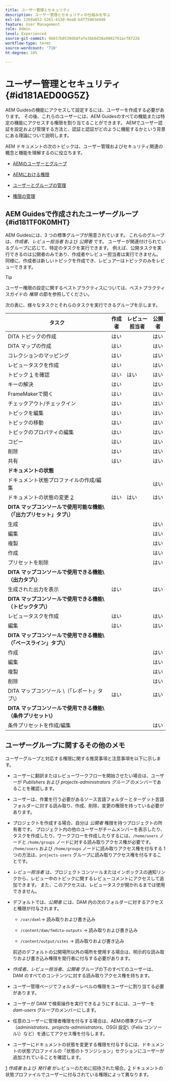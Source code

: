 ```yaml
---
title: ユーザー管理とセキュリティ
description: ユーザー管理とセキュリティの仕組みを学ぶ
exl-id: 1269a652-5261-413d-9ea0-b4f75003e9d8
feature: User Management
role: Admin
level: Experienced
source-git-commit: 9b657b0530db8fafe3bb6d30a9002791acf8f226
workflow-type: tm+mt
source-wordcount: '710'
ht-degree: 10%

---
```


# ユーザー管理とセキュリティ {#id181AED00G5Z}

AEM Guidesの機能にアクセスして設定するには、ユーザーを作成する必要があります。 その後、これらのユーザーには、AEM Guidesのすべての機能または特定の機能にアクセスする権限を割り当てることができます。 AEMでユーザー認証を設定および管理する方法と、認証と認証がどのように機能するかという背景にある理論について説明します。

AEM ドキュメントの次のトピックは、ユーザー管理およびセキュリティ関連の概念と機能を理解するのに役立ちます。

- [AEMのユーザーとグループ ](https://helpx.adobe.com/jp/experience-manager/6-5/sites/administering/using/security.html#UsersandGroupsinAEM)

- [AEMにおける権限 ](https://helpx.adobe.com/jp/experience-manager/6-5/sites/administering/using/security.html#PermissionsinAEM)

- [ ユーザーとグループの管理 ](https://helpx.adobe.com/jp/experience-manager/6-5/sites/administering/using/security.html#ManagingUsersandGroups)

- [ 権限の管理 ](https://helpx.adobe.com/jp/experience-manager/6-5/sites/administering/using/security.html#ManagingPermissions)


## AEM Guidesで作成されたユーザーグループ {#id181TF0K0MHT}

AEM Guidesには、3 つの標準グループが用意されています。 これらのグループは、*作成者*、*レビュー担当者* および *公開者* です。 ユーザーが関連付けられているグループに応じて、特定のタスクを実行できます。 例えば、公開タスクを実行できるのは公開者のみであり、作成者やレビュー担当者は実行できません。 同様に、作成者は新しいトピックを作成でき、レビュアーはトピックのみをレビューできます。

>[!TIP]
>
> ユーザー権限の設定に関するベストプラクティスについては、ベストプラクティスガイドの *権限* の節を参照してください。

次の表に、様々なタスクとそれらのタスクを実行できるグループを示します。

| タスク | 作成者 | レビュー担当者 | 公開者 |
|----|-------|---------|----------|
| DITA トピックの作成 | はい |   | はい |
| DITA マップの作成 | はい |   | はい |
| コレクションのマッピング | はい |   | はい |
| レビュータスクを作成 | はい |   | はい |
| トピック [1](#fntarg_1) を確認 | はい | はい | はい |
| キーの解決 | はい |   | はい |
| FrameMakerで開く | はい |   | はい |
| チェックアウト/チェックイン | はい |   | はい |
| トピックを編集 | はい |   | はい |
| トピックの移動 | はい |   | はい |
| トピックのプロパティの編集 | はい |   | はい |
| コピー | はい |   | はい |
| 削除 | はい |   | はい |
| 共有 | はい |   | はい |
| **ドキュメントの状態** |
| ドキュメント状態プロファイルの作成/編集 |   |   | はい |
| ドキュメントの状態の変更 [2](#fntarg_2) | はい | はい | はい |
| **DITA マップコンソールで使用可能な機能\（「出力プリセット」タブ\）** |
| 生成 |   |   | はい |
| 編集 |   |   | はい |
| 複製 |   |   | はい |
| 作成 |   |   | はい |
| プリセットを削除 |   |   | はい |
| **DITA マップコンソールで使用できる機能\（出力タブ\）** |
| 生成された出力を表示 | はい |   | はい |
| **DITA マップコンソールで使用できる機能\（トピックタブ\）** |
| レビュータスクを作成 | はい |   | はい |
| 編集 | はい |   | はい |
| **DITA マップコンソールで使用できる機能\（「ベースライン」タブ\）** |
| 作成 |   |   | はい |
| 編集 |   |   | はい |
| 複製 |   |   | はい |
| 削除 |   |   | はい |
| DITA マップコンソール \（「レポート」タブ\） | はい |   | はい |
| **DITA マップコンソールで使用できる機能\（条件プリセット\）** |
| 条件プリセットを作成/編集 |   |   | はい |

## ユーザーグループに関するその他のメモ

ユーザーグループと対応する権限に関する推奨事項と注意事項を以下に示します。

- ユーザーに翻訳またはレビューワークフローを開始させたい場合は、ユーザーが *Publishers* および *projects-administrators グループ* のメンバーであることを確認します。

- ユーザーは、作業を行う必要があるソース言語フォルダーとターゲット言語フォルダーに対する読み取り、作成、削除、変更の権限を持っている必要があります。

- プロジェクトを作成する場合、自分は *公開者* 権限を持つプロジェクトの所有者です。 プロジェクト内の他のユーザーがチームメンバーを表示したり、タスクを作成したり、ワークフローを作成したりするには、`/home/users` ノードと `/home/groups` ノードに対する読み取りアクセス権が必要です。 `/home/users` および `/home/groups` ノードに読み取りアクセス権を付与する 1 つの方法は、`projects-users` グループに読み取りアクセス権を付与することです。

- *レビュー担当者* は、プロジェクトコンソールまたはインボックスの通知リンクから、レビュー中のトピックに関するレビューコメントにアクセスして追加できます。 また、このアクセスは、レビュータスクが開かれるまでは使用できません。

- デフォルトでは、*公開者* には、DAM 内の次のフォルダーに対するアクセスと権限が付与されます。

   - ``/var/dxml``-\> 読み取りおよび書き込み

   - `/content/dam/fmdita-outputs` -\> 読み取りおよび書き込み

   - `/content/output/sites` -\> 読み取りおよび書き込み

  前述のデフォルトの公開場所以外の場所を使用する場合は、明示的な読み取りおよび書き込み権限を発行者に付与する必要があります。

- *作成者*、*レビュー担当者*、*公開者* グループの下のすべてのユーザーは、DAM のすべてのコンテンツに対する読み取りアクセス権を持ちます。

- ユーザー管理ページでフォルダーレベルの権限をユーザーに割り当てる必要があります。

- ユーザーが DAM で検索操作を実行できるようにするには、ユーザーを *dam-users* グループのメンバーにします。

- 任意のユーザーに管理者権限を付与する場合は、AEMの標準グループ（*administrators*、*projects-administrators*、OSGI 設定\（Felix コンソール\）など）を通じてアクセス権を付与します。

- ユーザーにドキュメントの状態を変更する権限を付与するには、ドキュメントの状態プロファイルの「状態のトランジション」セクションにユーザーが追加されていることを確認します。

[1](#fnsrc_1) *作成者* および *発行者* がレビューのために招待された場合。[2](#fnsrc_2) ドキュメントの状態プロファイルでユーザーに付与されている権限によって異なります。
